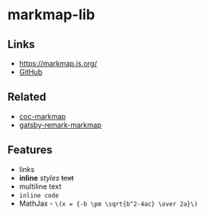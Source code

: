 # markmap-lib

## Links

- <https://markmap.js.org/>
- [GitHub](https://github.com/gera2ld/markmap-lib)

## Related

- [coc-markmap](https://github.com/gera2ld/coc-markmap)
- [gatsby-remark-markmap](https://github.com/gera2ld/gatsby-remark-markmap)

## Features

- links
- **inline** *styles* ~~text~~
- multiline
  text
- `inline code`
- MathJax - `\(x = {-b \pm \sqrt{b^2-4ac} \over 2a}\)`
